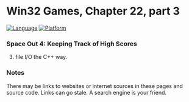 # Win32 Games, Chapter 22, part 3
[![Language](https://img.shields.io/badge/Language%20-C++-blue.svg)](https://github.com/GeorgePimpleton/Win32-games/)
[![Platform](https://img.shields.io/badge/Platform%20-Win32-blue.svg)](https://github.com/GeorgePimpleton/Win32-games/)
### Space Out 4: Keeping Track of High Scores

3. file I/O the C++ way.

### Notes
There may be links to websites or internet sources in these pages and source code. Links can go stale. A search engine is your friend.
